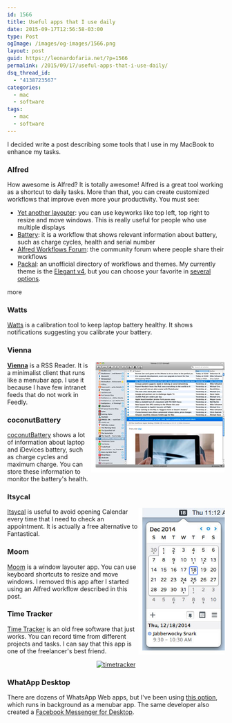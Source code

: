 ```yaml
---
id: 1566
title: Useful apps that I use daily
date: 2015-09-17T12:56:58-03:00
type: Post
ogImage: /images/og-images/1566.png
layout: post
guid: https://leonardofaria.net/?p=1566
permalink: /2015/09/17/useful-apps-that-i-use-daily/
dsq_thread_id:
  - "4138723567"
categories:
  - mac
  - software
tags:
  - mac
  - software
---
```

I decided write a post describing some tools that I use in my MacBook to enhance my tasks.

### Alfred

How awesome is Alfred? It is totally awesome! Alfred is a great tool working as a shortcut to daily tasks. More than that, you can create customized workflows that improve even more your productivity. You must see:

* [Yet another layouter](http://www.alfredforum.com/topic/3154-yet-another-window-layout-workflow/): you can use keyworks like top left, top right to resize and move windows. This is really useful for people who use multiple displays
* [Battery](http://www.alfredforum.com/topic/1211-battery-view-summary-stats-about-your-laptop-battery/): it is a workflow that shows relevant information about battery, such as charge cycles, health and serial number
* [Alfred Workflows Forum](http://www.alfredforum.com/forum/3-share-your-workflows/): the community forum where people share their workflows
* [Packal](http://www.packal.org/): an unofficial directory of workflows and themes. My currently theme is the [Elegant v4](http://www.packal.org/theme/elegant-v4), but you can choose your favorite in [several options](http://www.packal.org/theme-list?items_per_page=60).

<span className="hidden">more</span>

### Watts

[Watts](http://binarytricks.com/) is a calibration tool to keep laptop battery healthy. It shows notifications suggesting you calibrate your battery.

### Vienna

<img src="/wp-content/uploads/2015/07/vienna.jpg" alt="vienna" align="right" />

[**Vienna**](http://www.vienna-rss.org/) is a RSS Reader. It is a minimalist client that runs like a menubar app. I use it because I have few intranet feeds that do not work in Feedly.

### coconutBattery

[coconutBattery](http://www.coconut-flavour.com/coconutbattery/) shows a lot of information about laptop and iDevices battery, such as charge cycles and maximum charge. You can store these information to monitor the battery's health.

### Itsycal

[<img src="/wp-content/uploads/2015/07/itsycal2.jpg" alt="Itsycal" align="right" />](http://www.mowglii.com/itsycal/)[Itsycal](http://www.mowglii.com/itsycal/) is useful to avoid opening Calendar every time that I need to check an appointment. It is actually a free alternative to Fantastical.

### Moom

[Moom](http://manytricks.com/moom/) is a window layouter app. You can use keyboard shortcuts to resize and move windows. I removed this app after I started using an Alfred workflow described in this post.

### Time Tracker

[Time Tracker](http://rainer.4950.net/timetracker-for-mac/) is an old free software that just works. You can record time from different projects and tasks. I can say that this app is one of the freelancer's best friend.

<center>
  <a href="http://rainer.4950.net/timetracker-for-mac/"><img src="/wp-content/uploads/2015/07/timetracker.png" alt="timetracker" width="615" height="281" class="alignnone size-full wp-image-1586" srcset="/wp-content/uploads/2015/07/timetracker.png 615w, /wp-content/uploads/2015/07/timetracker-300x137.png 300w" sizes="(max-width: 615px) 100vw, 615px" /></a>
</center>

### WhatApp Desktop

There are dozens of WhatsApp Web apps, but I've been using [this option](https://github.com/Aluxian/WhatsApp-Desktop), which runs in background as a menubar app. The same developer also created a [Facebook Messenger for Desktop](http://messengerfordesktop.com/).
